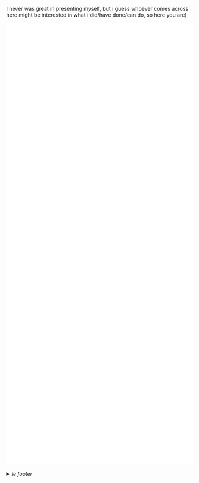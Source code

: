I never was great in presenting myself, but i guess whoever comes across here might be interested in what i did/have done/can do, so here you are)

![](https://raw.githubusercontent.com/seme4eg/gh-stats/master/generated/overview.svg#gh-dark-mode-only)
![](https://raw.githubusercontent.com/seme4eg/gh-stats/master/generated/overview.svg#gh-light-mode-only)
![](https://raw.githubusercontent.com/seme4eg/gh-stats/master/generated/languages.svg#gh-dark-mode-only)
![](https://raw.githubusercontent.com/seme4eg/gh-stats/master/generated/languages.svg#gh-light-mode-only)

<details>
  <summary><i>le footer</i></summary>
  
   *Discord* > _sad#5406 <br/>
   *Github* > well <br/>
   *Mail* > 418@duck.com <br/>

</details>
